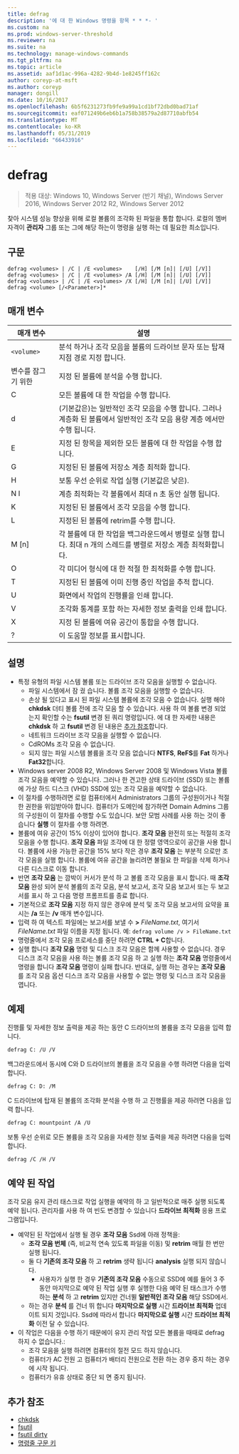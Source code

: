 ```yaml
---
title: defrag
description: '에 대 한 Windows 명령을 항목 * * *- '
ms.custom: na
ms.prod: windows-server-threshold
ms.reviewer: na
ms.suite: na
ms.technology: manage-windows-commands
ms.tgt_pltfrm: na
ms.topic: article
ms.assetid: aaf1d1ac-996a-4282-9b4d-1e8245ff162c
author: coreyp-at-msft
ms.author: coreyp
manager: dongill
ms.date: 10/16/2017
ms.openlocfilehash: 6b5f6231273fb9fe9a99a1cd1bf72dbd0bad71af
ms.sourcegitcommit: eaf071249b6eb6b1a758b38579a2d87710abfb54
ms.translationtype: MT
ms.contentlocale: ko-KR
ms.lasthandoff: 05/31/2019
ms.locfileid: "66433916"
---
```

# <a name="defrag"></a>defrag

>적용 대상: Windows 10, Windows Server (반기 채널), Windows Server 2016, Windows Server 2012 R2, Windows Server 2012

찾아 시스템 성능 향상을 위해 로컬 볼륨의 조각화 된 파일을 통합 합니다.
로컬의 멤버 자격이 **관리자** 그룹 또는 그에 해당 하는이 명령을 실행 하는 데 필요한 최소입니다.

## <a name="syntax"></a>구문
```
defrag <volumes> | /C | /E <volumes>    [/H] [/M [n]| [/U] [/V]]
defrag <volumes> | /C | /E <volumes> /A [/H] [/M [n]| [/U] [/V]]
defrag <volumes> | /C | /E <volumes> /X [/H] [/M [n]| [/U] [/V]]
defrag <volume> [/<Parameter>]*
```
## <a name="parameters"></a>매개 변수

|매개 변수|설명|
|-------|--------|
|`<volume>`|분석 하거나 조각 모음을 볼륨의 드라이브 문자 또는 탑재 지점 경로 지정 합니다.|
|변수를 잠그기 위한|지정 된 볼륨에 분석을 수행 합니다.|
|C|모든 볼륨에 대 한 작업을 수행 합니다.|
|d|(기본값은)는 일반적인 조각 모음을 수행 합니다. 그러나 계층화 된 볼륨에서 일반적인 조각 모음 용량 계층 에서만 수행 됩니다.|
|E|지정 된 항목을 제외한 모든 볼륨에 대 한 작업을 수행 합니다.|
|G|지정된 된 볼륨에 저장소 계층 최적화 합니다.|
|H|보통 우선 순위로 작업 실행 (기본값은 낮은).|
|N I|계층 최적화는 각 볼륨에서 최대 n 초 동안 실행 됩니다.|
|K|지정된 된 볼륨에서 조각 모음을 수행 합니다.|
|L|지정된 된 볼륨에 retrim를 수행 합니다.|
|M [n]|각 볼륨에 대 한 작업을 백그라운드에서 병렬로 실행 합니다. 최대 n 개의 스레드를 병렬로 저장소 계층 최적화합니다.|
|O|각 미디어 형식에 대 한 적절 한 최적화를 수행 합니다.|
|T|지정된 된 볼륨에 이미 진행 중인 작업을 추적 합니다.|
|U|화면에서 작업의 진행률을 인쇄 합니다.|
|V|조각화 통계를 포함 하는 자세한 정보 출력을 인쇄 합니다.|
|X|지정 된 볼륨에 여유 공간이 통합을 수행 합니다.|
|?|이 도움말 정보를 표시합니다.|

## <a name="remarks"></a>설명
- 특정 유형의 파일 시스템 볼륨 또는 드라이브 조각 모음을 실행할 수 없습니다.
  -   파일 시스템에서 잠 궜 습니다. 볼륨 조각 모음을 실행할 수 없습니다.
  -   손상 될 있다고 표시 된 파일 시스템 볼륨에 조각 모음 수 없습니다. 실행 해야 **chkdsk** 더티 볼륨 전에 조각 모음 할 수 있습니다. 사용 하 여 볼륨 변경 되었는지 확인할 수는 **fsutil** 변경 된 쿼리 명령입니다. 에 대 한 자세한 내용은 **chkdsk** 하 고 **fsutil** 변경 된 내용은 [추가 참조](defrag.md#BKMK_additionalRef)합니다.
  -   네트워크 드라이브 조각 모음을 실행할 수 없습니다.
  -   CdROMs 조각 모음 수 없습니다.
  -   되지 않는 파일 시스템 볼륨을 조각 모음 없습니다 **NTFS**, **ReFS**를 **Fat** 하거나 **Fat32**합니다.
- Windows server 2008 R2, Windows Server 2008 및 Windows Vista 볼륨 조각 모음을 예약할 수 있습니다. 그러나 한 견고한 상태 드라이브 (SSD) 또는 볼륨에 가상 하드 디스크 (VHD) SSD에 있는 조각 모음을 예약할 수 없습니다.
- 이 절차를 수행하려면 로컬 컴퓨터에서 Administrators 그룹의 구성원이거나 적절한 권한을 위임받아야 합니다. 컴퓨터가 도메인에 참가하면 Domain Admins 그룹의 구성원이 이 절차를 수행할 수도 있습니다. 보안 모범 사례를 사용 하는 것이 좋습니다 **실행** 이 절차를 수행 하려면.
- 볼륨에 여유 공간이 15% 이상이 있어야 합니다. **조각 모음** 완전히 또는 적절히 조각 모음을 수행 합니다. **조각 모음** 파일 조각에 대 한 정렬 영역으로이 공간을 사용 합니다. 볼륨에 사용 가능한 공간을 15% 보다 작은 경우 **조각 모음** 는 부분적 으로만 조각 모음을 실행 합니다. 볼륨에 여유 공간을 늘리려면 불필요 한 파일을 삭제 하거나 다른 디스크로 이동 합니다.
- 반면 **조각 모음** 는 깜박이 커서가 분석 하 고 볼륨 조각 모음을 표시 합니다. 때 **조각 모음** 완성 되어 분석 볼륨의 조각 모음, 분석 보고서, 조각 모음 보고서 또는 두 보고서를 표시 하 고 다음 명령 프롬프트를 종료 합니다.
- 기본적으로 **조각 모음** 지정 하지 않은 경우에 분석 및 조각 모음 보고서의 요약을 표시는 **/a** 또는 **/v** 매개 변수입니다.
- 입력 하 여 텍스트 파일에는 보고서를 보낼 수 **>** <em>FileName.txt</em>, 여기서 *FileName.txt* 파일 이름을 지정 됩니다. 예: `defrag volume /v > FileName.txt`
- 명령줄에서 조각 모음 프로세스를 중단 하려면 **CTRL + C**합니다.
- 실행 합니다 **조각 모음** 명령 및 디스크 조각 모음은 함께 사용할 수 없습니다. 경우 디스크 조각 모음을 사용 하는 볼륨 조각 모음 하 고 실행 하는 **조각 모음** 명령줄에서 명령을 합니다 **조각 모음** 명령이 실패 합니다. 반대로, 실행 하는 경우는 **조각 모음** 를 조각 모음 옵션 디스크 조각 모음을 사용할 수 없는 명령 및 디스크 조각 모음을 엽니다.

## <a name="BKMK_examples"></a>예제
진행률 및 자세한 정보 출력을 제공 하는 동안 C 드라이브의 볼륨을 조각 모음을 입력 합니다.
```
defrag C: /U /V
```
백그라운드에서 동시에 C와 D 드라이브의 볼륨을 조각 모음을 수행 하려면 다음을 입력 합니다.
```
defrag C: D: /M
```
C 드라이브에 탑재 된 볼륨의 조각화 분석을 수행 하 고 진행률을 제공 하려면 다음을 입력 합니다.
```
defrag C: mountpoint /A /U
```
보통 우선 순위로 모든 볼륨을 조각 모음을 자세한 정보 출력을 제공 하려면 다음을 입력 합니다.
```
defrag /C /H /V
```

## <a name="BKMK_scheduledTask"></a>예약 된 작업
조각 모음 유지 관리 태스크로 작업 실행을 예약의 하 고 일반적으로 매주 실행 되도록 예약 됩니다. 관리자를 사용 하 여 빈도 변경할 수 있습니다 **드라이브 최적화** 응용 프로그램입니다.
- 예약된 된 작업에서 실행 될 경우 **조각 모음** Ssd에 아래 정책을:
   - **조각 모음 번체** (즉, 비교적 연속 있도록 파일을 이동) 및 **retrim** 매월 한 번만 실행 됩니다.
   - 둘 다 **기존의 조각 모음** 하 고 **retrim** 생략 됩니다 **analysis** 실행 되지 않습니다.
      - 사용자가 실행 한 경우 **기존의 조각 모음** 수동으로 SSD에 예를 들어 3 주 동안 마지막으로 예약 된 작업 실행 후 실행한 다음 예약 된 태스크가 수행 하는 **분석** 하 고 **retrim** 있지만 건너뛸 **일반적인 조각 모음** 해당 SSD에서.
   - 하는 경우 **분석** 를 건너 뛰 합니다 **마지막으로 실행** 시간 **드라이브 최적화** 업데이트 되지 것입니다.  Ssd에 따라서 합니다 **마지막으로 실행** 시간 **드라이브 최적화** 이전 달 수 있습니다.
- 이 작업은 다음을 수행 하기 때문에이 유지 관리 작업 모든 볼륨을 때때로 defrag 하지 수 없습니다.:
   - 조각 모음을 실행 하려면 컴퓨터의 절전 모드 하지 않습니다.
   - 컴퓨터가 AC 전원 고 컴퓨터가 배터리 전원으로 전환 하는 경우 중지 하는 경우에 시작 됩니다.
   - 컴퓨터가 유휴 상태로 중단 되 면 중지 됩니다.

## <a name="BKMK_additionalRef"></a>추가 참조
-   [chkdsk](chkdsk.md)
-   [fsutil](fsutil.md)
-   [fsutil dirty](fsutil-dirty.md)
-   [명령줄 구문 키](command-line-syntax-key.md)
